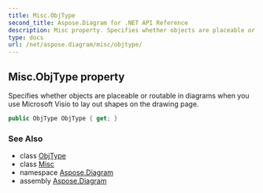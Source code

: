 ```yaml
---
title: Misc.ObjType
second_title: Aspose.Diagram for .NET API Reference
description: Misc property. Specifies whether objects are placeable or routable in diagrams when you use Microsoft Visio to lay out shapes on the drawing page
type: docs
url: /net/aspose.diagram/misc/objtype/
---
```

## Misc.ObjType property

Specifies whether objects are placeable or routable in diagrams when you use Microsoft Visio to lay out shapes on the drawing page.

```csharp
public ObjType ObjType { get; }
```

### See Also

* class [ObjType](../../objtype/)
* class [Misc](../)
* namespace [Aspose.Diagram](../../misc/)
* assembly [Aspose.Diagram](../../../)


